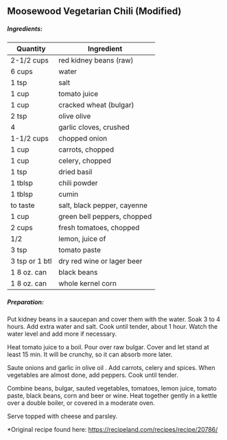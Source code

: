 
## Moosewood Vegetarian Chili (Modified)

##### Ingredients:
Quantity        |    Ingredient
--------------- | -------------------------------------
2-1/2 cups      | red kidney beans (raw)
6 cups          | water
1 tsp           | salt
1 cup           | tomato juice
1 cup           | cracked wheat (bulgar)
2 tsp           | olive olive
4               | garlic cloves, crushed
1-1/2 cups      | chopped onion
1 cup           | carrots, chopped
1 cup           | celery, chopped
1 tsp           | dried basil
1 tblsp         | chili powder
1 tblsp         | cumin
to taste        | salt, black pepper, cayenne
1 cup           | green bell peppers, chopped
2 cups          | fresh tomatoes, chopped
1/2             | lemon, juice of
3 tsp           | tomato paste
3 tsp or 1 btl  | dry red wine or lager beer
1 8 oz. can     | black beans
1 8 oz. can     | whole kernel corn

##### Preparation:

Put kidney beans in a saucepan and cover them with the water.  Soak 3 to 4 hours. Add extra water
and salt.  Cook until tender, about 1 hour.  Watch the water level and add more if necessary.

Heat tomato juice to a boil.  Pour over raw bulgar.  Cover and let stand at least 15 min. It will
be crunchy, so it can absorb more later.

Saute onions and garlic in olive oil . Add carrots, celery and spices.  When vegetables are almost done,
add peppers.  Cook until tender.

Combine beans, bulgar, sauted vegetables, tomatoes, lemon juice, tomato paste, black beans, corn 
and beer or wine.  Heat together gently in a kettle over a double boiler, or covered in a 
moderate oven.

Serve topped with cheese and parsley.

*Original recipe found here:  https://recipeland.com/recipes/recipe/20786/